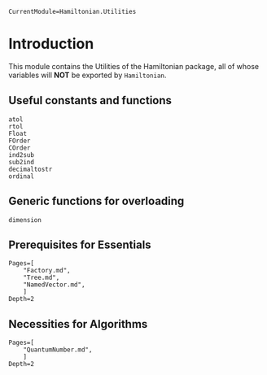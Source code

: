 ```@meta
CurrentModule=Hamiltonian.Utilities
```

# Introduction

This module contains the Utilities of the Hamiltonian package, all of whose variables will **NOT** be exported by `Hamiltonian`.

## Useful constants and functions

```@docs
atol
rtol
Float
FOrder
COrder
ind2sub
sub2ind
decimaltostr
ordinal
```

## Generic functions for overloading

```@docs
dimension
```

## Prerequisites for Essentials

```@contents
Pages=[
    "Factory.md",
    "Tree.md",
    "NamedVector.md",
    ]
Depth=2
```

## Necessities for Algorithms

```@contents
Pages=[
    "QuantumNumber.md",
    ]
Depth=2
```
